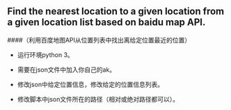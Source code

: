 ## Find the nearest location to a given location from a given location list based on baidu map API.

####（利用百度地图API从位置列表中找出离给定位置最近的位置）

- 运行环境python 3。

- 需要在json文件中加入你自己的ak。

- 修改json中给定位置信息，修改给定的位置信息列表。

- 修改脚本中json文件所在的路径（相对或绝对路径都可以）。


